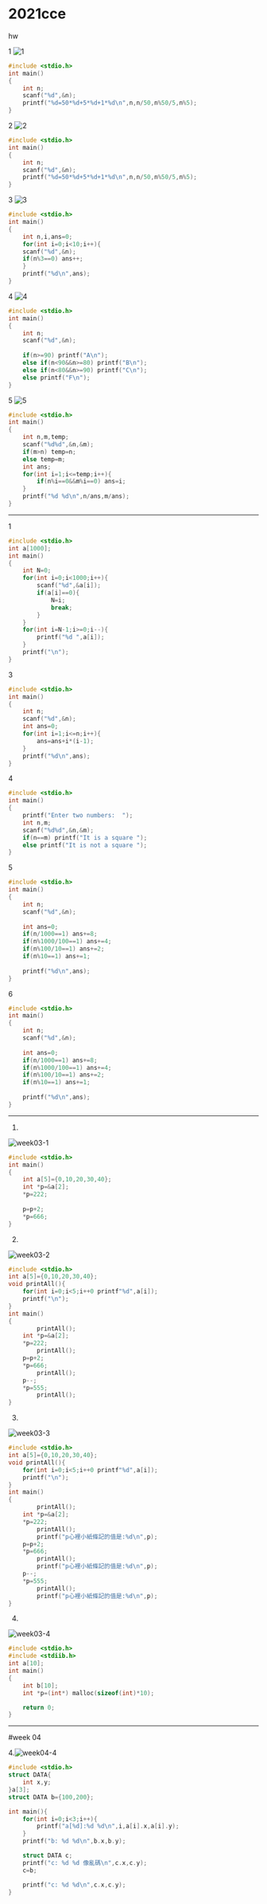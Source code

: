 # 2021cce

hw


1
![1](https://user-images.githubusercontent.com/79676969/109654428-25d91e00-7b9d-11eb-8e87-6788a11f34a4.png)

```c
#include <stdio.h>
int main()
{
	int n;
	scanf("%d",&n);
	printf("%d=50*%d+5*%d+1*%d\n",n,n/50,n%50/5,n%5);
}
```
2
![2](https://user-images.githubusercontent.com/79676969/109654485-325d7680-7b9d-11eb-9ec6-16f584885cb3.png)

```c
#include <stdio.h>
int main()
{
	int n;
	scanf("%d",&n);
	printf("%d=50*%d+5*%d+1*%d\n",n,n/50,n%50/5,n%5);
}
```
3
![3](https://user-images.githubusercontent.com/79676969/109654523-3d180b80-7b9d-11eb-9309-a696a0817ca4.png)

```c
#include <stdio.h>
int main()
{
	int n,i,ans=0;
	for(int i=0;i<10;i++){
	scanf("%d",&n);
	if(n%3==0) ans++;
	}
	printf("%d\n",ans);
}

```
4
![4](https://user-images.githubusercontent.com/79676969/109654534-40ab9280-7b9d-11eb-9db5-85925217c921.png)

```c
#include <stdio.h>
int main()
{
	int n;
	scanf("%d",&n);
	
	if(n>=90) printf("A\n");
	else if(n<90&&n>=80) printf("B\n");
	else if(n<80&&n>=90) printf("C\n");
	else printf("F\n");
}
```
5
![5](https://user-images.githubusercontent.com/79676969/109654548-430dec80-7b9d-11eb-98a1-c2f5dbdf7ca4.png)

```c
#include <stdio.h>
int main()
{
	int n,m,temp;
	scanf("%d%d",&n,&m);
	if(m>n) temp=n;
	else temp=m;
	int ans;
	for(int i=1;i<=temp;i++){
		if(n%i==0&&m%i==0) ans=i;
	}
	printf("%d %d\n",n/ans,m/ans);
}
```
-------------------------------------------------------------------------------------------------------------
1
```c
#include <stdio.h>
int a[1000];
int main()
{
	int N=0;
	for(int i=0;i<1000;i++){
		scanf("%d",&a[i]);
		if(a[i]==0){
			N=i;
			break;
		}
	}
	for(int i=N-1;i>=0;i--){
		printf("%d ",a[i]);
	}
	printf("\n");
}
```
3
```c
#include <stdio.h>
int main()
{
	int n;
	scanf("%d",&n);
	int ans=0;
	for(int i=1;i<=n;i++){
		ans=ans+i*(i-1);
	}
	printf("%d\n",ans);
}
```
4
```c
#include <stdio.h>
int main()
{
	printf("Enter two numbers:  ");
	int n,m;
	scanf("%d%d",&n,&m);
	if(n==m) printf("It is a square ");
	else printf("It is not a square ");
}
```
5
```c
#include <stdio.h>
int main()
{
	int n;
	scanf("%d",&n);
	
	int ans=0;
	if(n/1000==1) ans+=8;
	if(n%1000/100==1) ans+=4;
	if(n%100/10==1) ans+=2;  
	if(n%10==1) ans+=1;
	
	printf("%d\n",ans);
}
```
6
```c
#include <stdio.h>
int main()
{
	int n;
	scanf("%d",&n);
	
	int ans=0;
	if(n/1000==1) ans+=8;
	if(n%1000/100==1) ans+=4;
	if(n%100/10==1) ans+=2;  
	if(n%10==1) ans+=1;
	
	printf("%d\n",ans);
}
```
------------------------------------------------------------------------------------------------------------------
1.
![week03-1](https://user-images.githubusercontent.com/79676969/111619437-89f81500-8820-11eb-84da-32fe48107fb9.png)
```c
#include <stdio.h>
int main()
{
	int a[5]={0,10,20,30,40};
	int *p=&a[2];
	*p=222;
	
	p=p+2;
	*p=666;
}
```
2.
![week03-2](https://user-images.githubusercontent.com/79676969/111619700-d9d6dc00-8820-11eb-94b1-a3dffd41f9af.png)
```c
#include <stdio.h>
int a[5]={0,10,20,30,40};
void printAll(){
	for(int i=0;i<5;i++0 printf"%d",a[i]);
	printf("\n");
}
int main()
{
		printAll();
	int *p=&a[2];
	*p=222;
		printAll();
	p=p+2;
	*p=666;
		printAll();
	p--;
	*p=555;
		printAll();
}
```
3.
![week03-3](https://user-images.githubusercontent.com/79676969/111619765-e8bd8e80-8820-11eb-8854-27fb24b71d4a.png)

```c
#include <stdio.h>
int a[5]={0,10,20,30,40};
void printAll(){
	for(int i=0;i<5;i++0 printf"%d",a[i]);
	printf("\n");
}
int main()
{
		printAll();
	int *p=&a[2];
	*p=222;
		printAll();
		printf("p心裡小紙條記的值是:%d\n",p);
	p=p+2;
	*p=666;
		printAll();
		printf("p心裡小紙條記的值是:%d\n",p);
	p--;
	*p=555;
		printAll();
		printf("p心裡小紙條記的值是:%d\n",p);
}
```
4.
![week03-4](https://user-images.githubusercontent.com/79676969/111619819-f5da7d80-8820-11eb-98c8-ff8bb4d76e43.png)
```c
#include <stdio.h>
#include <stdiib.h>
int a[10];
int main()
{
	int b[10];
	int *p=(int*) malloc(sizeof(int)*10);

	return 0;
}

```
----------------------------------------------------------------------------------------
#week 04





4.![week04-4](https://user-images.githubusercontent.com/79676969/111726234-7d68d080-88a3-11eb-9dc7-84a92a0d0f4d.png)
```c
#include <stdio.h>
struct DATA{
    int x,y;
}a[3];
struct DATA b={100,200};

int main(){
    for(int i=0;i<3;i++){
        printf("a[%d]:%d %d\n",i,a[i].x,a[i].y);
    }
    printf("b: %d %d\n",b.x,b.y);

    struct DATA c;
    printf("c: %d %d 像亂碼\n",c.x,c.y);
    c=b;

    printf("c: %d %d\n",c.x,c.y);
}
```


